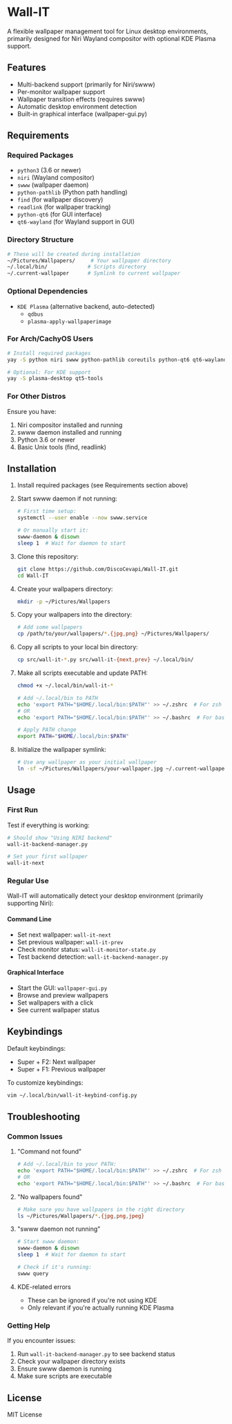 # Wall-IT

A flexible wallpaper management tool for Linux desktop environments, primarily designed for Niri Wayland compositor with optional KDE Plasma support.

## Features

- Multi-backend support (primarily for Niri/swww)
- Per-monitor wallpaper support
- Wallpaper transition effects (requires swww)
- Automatic desktop environment detection
- Built-in graphical interface (wallpaper-gui.py)

## Requirements

### Required Packages
- `python3` (3.6 or newer)
- `niri` (Wayland compositor)
- `swww` (wallpaper daemon)
- `python-pathlib` (Python path handling)
- `find` (for wallpaper discovery)
- `readlink` (for wallpaper tracking)
- `python-qt6` (for GUI interface)
- `qt6-wayland` (for Wayland support in GUI)

### Directory Structure
```bash
# These will be created during installation
~/Pictures/Wallpapers/     # Your wallpaper directory
~/.local/bin/             # Scripts directory
~/.current-wallpaper      # Symlink to current wallpaper
```

### Optional Dependencies
- `KDE Plasma` (alternative backend, auto-detected)
  - `qdbus`
  - `plasma-apply-wallpaperimage`

### For Arch/CachyOS Users
```bash
# Install required packages
yay -S python niri swww python-pathlib coreutils python-qt6 qt6-wayland

# Optional: For KDE support
yay -S plasma-desktop qt5-tools
```

### For Other Distros
Ensure you have:
1. Niri compositor installed and running
2. swww daemon installed and running
3. Python 3.6 or newer
4. Basic Unix tools (find, readlink)

## Installation

1. Install required packages (see Requirements section above)

2. Start swww daemon if not running:
   ```bash
   # First time setup:
   systemctl --user enable --now swww.service
   
   # Or manually start it:
   swww-daemon & disown
   sleep 1  # Wait for daemon to start
   ```

3. Clone this repository:
   ```bash
   git clone https://github.com/DiscoCevapi/Wall-IT.git
   cd Wall-IT
   ```

2. Create your wallpapers directory:
   ```bash
   mkdir -p ~/Pictures/Wallpapers
   ```

3. Copy your wallpapers into the directory:
   ```bash
   # Add some wallpapers
   cp /path/to/your/wallpapers/*.{jpg,png} ~/Pictures/Wallpapers/
   ```

4. Copy all scripts to your local bin directory:
   ```bash
   cp src/wall-it-*.py src/wall-it-{next,prev} ~/.local/bin/
   ```

5. Make all scripts executable and update PATH:
   ```bash
   chmod +x ~/.local/bin/wall-it-*
   
   # Add ~/.local/bin to PATH
   echo 'export PATH="$HOME/.local/bin:$PATH"' >> ~/.zshrc  # For zsh
   # OR
   echo 'export PATH="$HOME/.local/bin:$PATH"' >> ~/.bashrc  # For bash
   
   # Apply PATH change
   export PATH="$HOME/.local/bin:$PATH"
   ```

6. Initialize the wallpaper symlink:
   ```bash
   # Use any wallpaper as your initial wallpaper
   ln -sf ~/Pictures/Wallpapers/your-wallpaper.jpg ~/.current-wallpaper
   ```

## Usage

### First Run
Test if everything is working:
```bash
# Should show "Using NIRI backend"
wall-it-backend-manager.py

# Set your first wallpaper
wall-it-next
```

### Regular Use
Wall-IT will automatically detect your desktop environment (primarily supporting Niri):

#### Command Line
- Set next wallpaper: `wall-it-next`
- Set previous wallpaper: `wall-it-prev`
- Check monitor status: `wall-it-monitor-state.py`
- Test backend detection: `wall-it-backend-manager.py`

#### Graphical Interface
- Start the GUI: `wallpaper-gui.py`
- Browse and preview wallpapers
- Set wallpapers with a click
- See current wallpaper status

## Keybindings

Default keybindings:
- Super + F2: Next wallpaper
- Super + F1: Previous wallpaper

To customize keybindings:
```bash
vim ~/.local/bin/wall-it-keybind-config.py
```

## Troubleshooting

### Common Issues

1. "Command not found"
   ```bash
   # Add ~/.local/bin to your PATH:
   echo 'export PATH="$HOME/.local/bin:$PATH"' >> ~/.zshrc  # For zsh
   # OR
   echo 'export PATH="$HOME/.local/bin:$PATH"' >> ~/.bashrc  # For bash
   ```

2. "No wallpapers found"
   ```bash
   # Make sure you have wallpapers in the right directory
   ls ~/Pictures/Wallpapers/*.{jpg,png,jpeg}
   ```

3. "swww daemon not running"
   ```bash
   # Start swww daemon:
   swww-daemon & disown
   sleep 1  # Wait for daemon to start
   
   # Check if it's running:
   swww query
   ```

4. KDE-related errors
   - These can be ignored if you're not using KDE
   - Only relevant if you're actually running KDE Plasma

### Getting Help
If you encounter issues:
1. Run `wall-it-backend-manager.py` to see backend status
2. Check your wallpaper directory exists
3. Ensure swww daemon is running
4. Make sure scripts are executable

## License

MIT License
